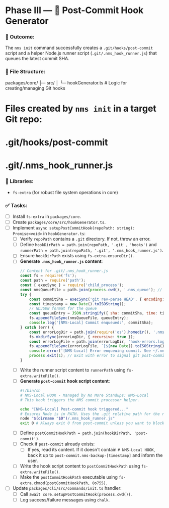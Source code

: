 # Phase III — 🔗 Post-Commit Hook Generator

### 🎯 Outcome:
The `nms init` command successfully creates a `.git/hooks/post-commit` script and a helper Node.js runner script (`.git/.nms_hook_runner.js`) that queues the latest commit SHA.

### 📂 File Structure:

packages/core/
├─ src/
│  └─ hookGenerator.ts  # Logic for creating/managing Git hooks
# Files created by `nms init` in a target Git repo:
# .git/hooks/post-commit
# .git/.nms_hook_runner.js


### 🔧 Libraries:
- `fs-extra` (for robust file system operations in core)

### ✅ Tasks:
- [ ] Install `fs-extra` in `packages/core`.
- [ ] Create `packages/core/src/hookGenerator.ts`.
- [ ] Implement `async setupPostCommitHook(repoPath: string): Promise<void>` in `hookGenerator.ts`:
    - [ ] Verify `repoPath` contains a `.git` directory. If not, throw an error.
    - [ ] Define `hookDirPath = path.join(repoPath, '.git', 'hooks')` and `runnerPath = path.join(repoPath, '.git', '.nms_hook_runner.js')`.
    - [ ] Ensure `hookDirPath` exists using `fs-extra.ensureDir()`.
    - [ ] **Generate `.nms_hook_runner.js` content**:
        ```javascript
        // Content for .git/.nms_hook_runner.js
        const fs = require('fs');
        const path = require('path');
        const { execSync } = require('child_process');
        const nmsQueueFile = path.join(process.cwd(), '.nms_queue'); // Assumes .nms_queue is in repo root
        try {
            const commitSha = execSync('git rev-parse HEAD', { encoding: 'utf8' }).trim();
            const timestamp = new Date().toISOString();
            // NDJSON format for the queue
            const queueEntry = JSON.stringify({ sha: commitSha, time: timestamp, status: 'queued' }) + '\n';
            fs.appendFileSync(nmsQueueFile, queueEntry);
            console.log('[NMS-Local] Commit enqueued:', commitSha);
        } catch (err) {
            const errorLogDir = path.join(require('os').homedir(), '.nms', 'errors');
            fs.mkdirSync(errorLogDir, { recursive: true });
            const errorLogFile = path.join(errorLogDir, 'hook-errors.log');
            fs.appendFileSync(errorLogFile, `[${new Date().toISOString()}] Failed to enqueue commit: ${err.message}\nStack: ${err.stack}\n`);
            console.error('[NMS-Local] Error enqueuing commit. See ~/.nms/errors/hook-errors.log');
            process.exit(1); // Exit with error to signal git post-commit failure if desired
        }
        ```
    - [ ] Write the runner script content to `runnerPath` using `fs-extra.writeFile()`.
    - [ ] **Generate `post-commit` hook script content**:
        ```bash
        #!/bin/sh
        # NMS-Local HOOK - Managed by No More Standups: NMS-Local
        # This hook triggers the NMS commit processor helper.

        echo "[NMS-Local] Post-commit hook triggered..."
        # Ensures Node is in PATH. Uses the .git relative path for the runner.
        node "$(dirname "$0")/.nms_hook_runner.js"
        exit 0 # Always exit 0 from post-commit unless you want to block something
        ```
    - [ ] Define `postCommitHookPath = path.join(hookDirPath, 'post-commit')`.
    - [ ] Check if `post-commit` already exists:
        - [ ] If yes, read its content. If it doesn't contain `# NMS-Local HOOK`, back it up to `post-commit.nms-backup-[timestamp]` and inform the user.
    - [ ] Write the hook script content to `postCommitHookPath` using `fs-extra.writeFile()`.
    - [ ] Make the `postCommitHookPath` executable using `fs-extra.chmod(postCommitHookPath, 0o755)`.
- [ ] Update `packages/cli/src/commands/init.ts` handler:
    - [ ] Call `await core.setupPostCommitHook(process.cwd())`.
    - [ ] Log success/failure messages using `chalk`.
